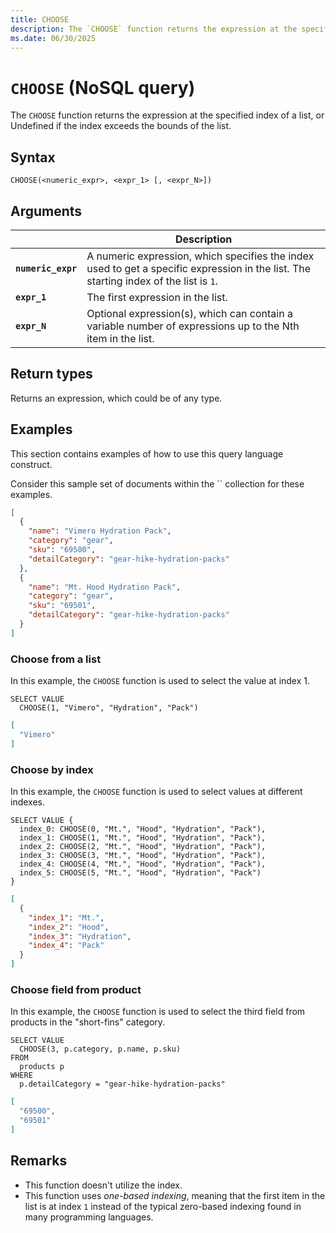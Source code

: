 ```yaml
---
title: CHOOSE
description: The `CHOOSE` function returns the expression at the specified index of a list, or Undefined if the index exceeds the bounds of the list.
ms.date: 06/30/2025
---
```


# `CHOOSE` (NoSQL query)

The `CHOOSE` function returns the expression at the specified index of a list, or Undefined if the index exceeds the bounds of the list.

## Syntax

```nosql
CHOOSE(<numeric_expr>, <expr_1> [, <expr_N>])
```

## Arguments

| | Description |
| --- | --- |
| **`numeric_expr`** | A numeric expression, which specifies the index used to get a specific expression in the list. The starting index of the list is `1`. |
| **`expr_1`** | The first expression in the list. |
| **`expr_N`** | Optional expression(s), which can contain a variable number of expressions up to the Nth item in the list. |

## Return types

Returns an expression, which could be of any type.

## Examples

This section contains examples of how to use this query language construct.

Consider this sample set of documents within the `` collection for these examples.

```json
[
  {
    "name": "Vimero Hydration Pack",
    "category": "gear",
    "sku": "69500",
    "detailCategory": "gear-hike-hydration-packs"
  },
  {
    "name": "Mt. Hood Hydration Pack",
    "category": "gear",
    "sku": "69501",
    "detailCategory": "gear-hike-hydration-packs"
  }
]
```

### Choose from a list

In this example, the `CHOOSE` function is used to select the value at index 1.

```nosql
SELECT VALUE 
  CHOOSE(1, "Vimero", "Hydration", "Pack")
```

```json
[
  "Vimero"
]
```

### Choose by index

In this example, the `CHOOSE` function is used to select values at different indexes.

```nosql
SELECT VALUE {
  index_0: CHOOSE(0, "Mt.", "Hood", "Hydration", "Pack"),
  index_1: CHOOSE(1, "Mt.", "Hood", "Hydration", "Pack"),
  index_2: CHOOSE(2, "Mt.", "Hood", "Hydration", "Pack"),
  index_3: CHOOSE(3, "Mt.", "Hood", "Hydration", "Pack"),
  index_4: CHOOSE(4, "Mt.", "Hood", "Hydration", "Pack"),
  index_5: CHOOSE(5, "Mt.", "Hood", "Hydration", "Pack")
}
```

```json
[
  {
    "index_1": "Mt.",
    "index_2": "Hood",
    "index_3": "Hydration",
    "index_4": "Pack"
  }
]
```

### Choose field from product

In this example, the `CHOOSE` function is used to select the third field from products in the "short-fins" category.

```nosql
SELECT VALUE
  CHOOSE(3, p.category, p.name, p.sku)
FROM
  products p
WHERE
  p.detailCategory = "gear-hike-hydration-packs"
```

```json
[
  "69500",
  "69501"
]
```

## Remarks

- This function doesn't utilize the index.
- This function uses *one-based indexing*, meaning that the first item in the list is at index `1` instead of the typical zero-based indexing found in many programming languages.
